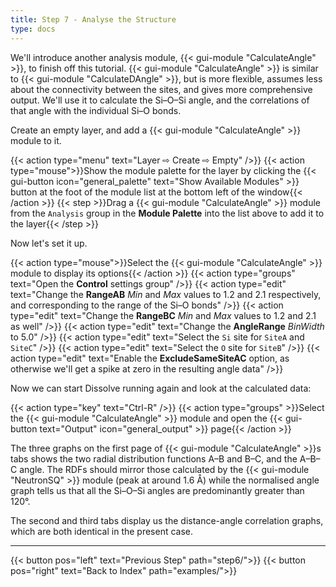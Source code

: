 ```yaml
---
title: Step 7 - Analyse the Structure
type: docs
---
```



We'll introduce another analysis module, {{< gui-module "CalculateAngle" >}}, to finish off this tutorial. {{< gui-module "CalculateAngle" >}} is similar to {{< gui-module "CalculateDAngle" >}}, but is more flexible, assumes less about the connectivity between the sites, and gives more comprehensive output. We'll use it to calculate the Si&ndash;O&ndash;Si angle, and the correlations of that angle with the individual Si&ndash;O bonds.

Create an empty layer, and add a {{< gui-module "CalculateAngle" >}} module to it.

{{< action type="menu" text="Layer &#8680; Create &#8680; Empty" />}}
{{< action type="mouse">}}Show the module palette for the layer by clicking the {{< gui-button icon="general_palette" text="Show Available Modules" >}} button at the foot of the module list at the bottom left of the window{{< /action >}}
{{< step >}}Drag a {{< gui-module "CalculateAngle" >}} module from the `Analysis` group in the **Module Palette** into the list above to add it to the layer{{< /step >}}

Now let's set it up.

{{< action type="mouse">}}Select the {{< gui-module "CalculateAngle" >}} module to display its options{{< /action >}}
{{< action type="groups" text="Open the **Control** settings group" />}}
{{< action type="edit" text="Change the **RangeAB** _Min_ and _Max_ values to 1.2 and 2.1 respectively, and corresponding to the range of the Si&ndash;O bonds" />}}
{{< action type="edit" text="Change the **RangeBC** _Min_ and _Max_ values to 1.2 and 2.1 as well" />}}
{{< action type="edit" text="Change the **AngleRange** _BinWidth_ to 5.0" />}}
{{< action type="edit" text="Select the `Si` site for `SiteA` and `SiteC`" />}}
{{< action type="edit" text="Select the `O` site for `SiteB`" />}}
{{< action type="edit" text="Enable the **ExcludeSameSiteAC** option, as otherwise we'll get a spike at zero in the resulting angle data" />}}


Now we can start Dissolve running again and look at the calculated data:

{{< action type="key" text="Ctrl-R" />}}
{{< action type="groups" >}}Select the {{< gui-module "CalculateAngle" >}} module and open the {{< gui-button text="Output" icon="general_output" >}} page{{< /action >}}


The three graphs on the first page of {{< gui-module "CalculateAngle" >}}s tabs shows the two radial distribution functions A&ndash;B and B&ndash;C, and the A&ndash;B&ndash;C angle. The RDFs should mirror those calculated by the {{< gui-module "NeutronSQ" >}} module (peak at around 1.6 &#8491;) while the normalised angle graph tells us that all the Si&ndash;O&ndash;Si angles are predominantly greater than 120&deg;.

The second and third tabs display us the distance-angle correlation graphs, which are both identical in the present case.


* * *
{{< button pos="left" text="Previous Step" path="step6/">}}
{{< button pos="right" text="Back to Index" path="examples/">}}
